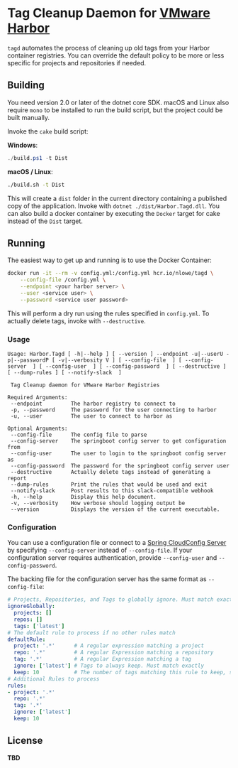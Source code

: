 # Tag Cleanup Daemon for [VMware Harbor](https://github.com/vmware/harbor)

`tagd` automates the process of cleaning up old tags from your Harbor container
registries. You can override the default policy to be more or less specific for
projects and repositories if needed.

## Building

You need version 2.0 or later of the dotnet core SDK. macOS and Linux also
require `mono` to be installed to run the build script, but the project could
be built manually.

Invoke the `cake` build script:

**Windows**:

```powershell
./build.ps1 -t Dist
```

**macOS / Linux**:

```bash
./build.sh -t Dist
```

This will create a `dist` folder in the current directory containing a published
copy of the application. Invoke with `dotnet ./dist/Harbor.Tagd.dll`. You can
also build a docker container by executing the `Docker` target for cake instead
of the `Dist` target.

## Running

The easiest way to get up and running is to use the Docker Container:

```bash
docker run -it --rm -v config.yml:/config.yml hcr.io/nlowe/tagd \
    --config-file /config.yml \
    --endpoint <your harbor server> \
    --user <service user> \
    --password <service user password>
```

This will perform a dry run using the rules specified in `config.yml`. To
actually delete tags, invoke with `--destructive`.

### Usage

```text
Usage: Harbor.Tagd [ -h|--help ] [ --version ] --endpoint -u|--userU -p|--passwordP [ -v|--verbosity V ] [ --config-file  ] [ --config-server  ] [ --config-user  ] [ --config-password  ] [ --destructive ] [ --dump-rules ] [ --notify-slack  ]

 Tag Cleanup daemon for VMware Harbor Registries

Required Arguments:
 --endpoint         The harbor registry to connect to
 -p, --password     The password for the user connecting to harbor
 -u, --user         The user to connect to harbor as

Optional Arguments:
 --config-file      The config file to parse
 --config-server    The springboot config server to get configuration from
 --config-user      The user to login to the springboot config server as
 --config-password  The password for the springboot config server user
 --destructive      Actually delete tags instead of generating a report
 --dump-rules       Print the rules that would be used and exit
 --notify-slack     Post results to this slack-compatible webhook
 -h, --help         Display this help document.
 -v, --verbosity    How verbose should logging output be
 --version          Displays the version of the current executable.
```

### Configuration

You can use a configuration file or connect to a [Spring CloudConfig Server](https://cloud.spring.io/spring-cloud-config/)
by specifying `--config-server` instead of `--config-file`. If your configuration
server requires authentication, provide `--config-user` and `--config-password`.

The backing file for the configuration server has the same format as
`--config-file`:

```yml
# Projects, Repositories, and Tags to globally ignore. Must match exactly
ignoreGlobally:
  projects: []
  repos: []
  tags: ['latest']
# The default rule to process if no other rules match
defaultRule:
  project: '.*'      # A regular expression matching a project
  repo: '.*'         # A regular Expression matching a repository
  tag: '.*'          # A regular Expression matching a tag
  ignore: ['latest'] # Tags to always keep. Must match exactly
  keep: 10           # The number of tags matching this rule to keep, sorted by creation date
# Additional Rules to process
rules:
- project: '.*'
  repo: '.*'
  tag: '.*'
  ignore: ['latest']
  keep: 10
```

## License

**TBD**
